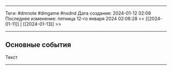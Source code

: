 ___
Теги: #dmnote #dmgame #nsdnd 
Дата создания: 2024-01-12 02:08 
Последнее изменение: пятница 12-го января 2024 02:08:28
<< [[2024-01-11]] | [[2024-01-13]] >> 
___
## Основные события

Текст

---
